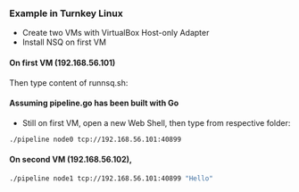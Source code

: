 ### Example in Turnkey Linux

- Create two VMs with VirtualBox Host-only Adapter
- Install NSQ on first VM

#### On first VM (192.168.56.101)

Then type content of runnsq.sh:

#### Assuming pipeline.go has been built with Go

- Still on first VM, open a new Web Shell, then type from respective folder:

```sh
./pipeline node0 tcp://192.168.56.101:40899
```

#### On second VM (192.168.56.102),

```sh
./pipeline node1 tcp://192.168.56.101:40899 "Hello"
```
